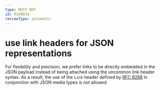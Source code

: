 ```yaml
---
type: MUST NOT
id: R100034
reviewType: automatic
---
```


# use link headers for JSON representations

For flexibility and precision, we prefer links to be directly embedded in the JSON payload instead of being attached using the uncommon link header syntax.
As a result, the use of the `Link` header defined by [RFC 8288](https://tools.ietf.org/html/rfc8288#section-3) in conjunction with JSON media types is not allowed.
